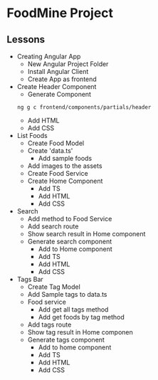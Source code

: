 # FoodMine Project

## Lessons

- Creating Angular App
    - New Angular Project Folder
    - Install Angular Client
    - Create App as frontend
- Create Header Component
    - Generate Component
    ```
    ng g c frontend/components/partials/header
    ```
    - Add HTML
    - Add CSS
- List Foods
    - Create Food Model
    - Create 'data.ts'
        - Add sample foods
    - Add images to the assets
    - Create Food Service
    - Create Home Component
        - Add TS
        - Add HTML
        - Add CSS
- Search
    - Add method to Food Service
    - Add search route
    - Show search result in Home component
    - Generate search component
        - Add to Home component
        - Add TS
        - Add HTML
        - Add CSS
- Tags Bar
    - Create Tag Model
    - Add Sample tags to data.ts
    - Food service
        - Add get all tags method
        - Add get foods by tag method
    - Add tags route
    - Show tag result in Home componen
    - Generate tags component
        - Add to home component
        - Add TS
        - Add HTML
        - Add CSS